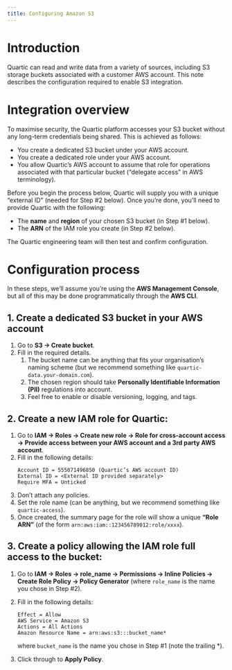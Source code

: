 ```yaml
---
title: Configuring Amazon S3
---
```

# Introduction
Quartic can read and write data from a variety of sources, including S3 storage buckets associated with a customer AWS account.  This note describes the configuration required to enable S3 integration.

# Integration overview
To maximise security, the Quartic platform accesses your S3 bucket without any long-term credentials being shared.  This is achieved as follows:
 - You create a dedicated S3 bucket under your AWS account.
 - You create a dedicated role under your AWS account.
 - You allow Quartic’s AWS account to assume that role for operations associated with that particular bucket (“delegate access” in AWS terminology).

Before you begin the process below, Quartic will supply you with a unique “external ID” (needed for Step #2 below).  Once you’re done, you’ll need to provide Quartic with the following:
 - The __name__ and __region__ of your chosen S3 bucket (in Step #1 below).
 - The __ARN__ of the IAM role you create (in Step #2 below).

The Quartic engineering team will then test and confirm configuration.

# Configuration process
In these steps, we’ll assume you’re using the __AWS Management Console__, but all of this may be done programmatically through the __AWS CLI__.
## 1. Create a dedicated S3 bucket in your AWS account
1. Go to __S3 → Create bucket__.
2. Fill in the required details.
   1. The bucket name can be anything that fits your organisation’s naming scheme (but we recommend something like `quartic-data.your-domain.com`).
   2. The chosen region should take __Personally Identifiable Information (PII)__ regulations into account.
   3. Feel free to enable or disable versioning, logging, and tags.

## 2. Create a new IAM role for Quartic:

1. Go to __IAM → Roles → Create new role → Role for cross-account access → Provide access between your AWS account and a 3rd party AWS account__.
2. Fill in the following details:
   ```
   Account ID = 555071496850 (Quartic’s AWS account ID)
   External ID = <External ID provided separately>
   Require MFA = Unticked
   ```
3. Don’t attach any policies.
4. Set the role name (can be anything, but we recommend something like `quartic-access`).
5. Once created, the summary page for the role will show a unique __“Role ARN”__ (of the form `arn:aws:iam::123456789012:role/xxxx`).

## 3. Create a policy allowing the IAM role full access to the bucket:
1. Go to __IAM → Roles → role_name → Permissions → Inline Policies → Create Role Policy → Policy Generator__ (where `role_name` is the name you chose in Step #2).
2. Fill in the following details:

   ```
   Effect = Allow
   AWS Service = Amazon S3
   Actions = All Actions
   Amazon Resource Name = arn:aws:s3:::bucket_name*
   ```

   where `bucket_name` is the name you chose in Step #1 (note the trailing *).

3. Click through to __Apply Policy__.
